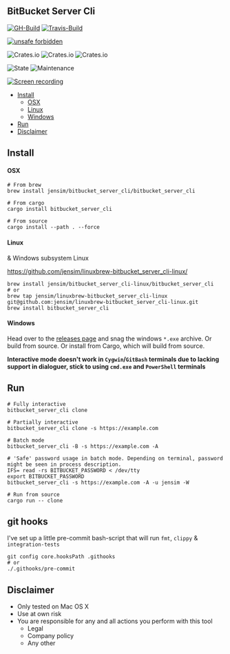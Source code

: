 BitBucket Server Cli
----

[![GH-Build](https://github.com/jensim/bitbucket_server_cli/workflows/Rust/badge.svg?branch=master)](https://github.com/jensim/bitbucket_server_cli/actions?query=workflow%3ARust)
[![Travis-Build](https://travis-ci.org/jensim/bitbucket_server_cli.svg?branch=master)](https://travis-ci.org/jensim/bitbucket_server_cli)

[![unsafe forbidden](https://img.shields.io/badge/unsafe-forbidden-success.svg)](https://github.com/rust-secure-code/safety-dance/)

![Crates.io](https://img.shields.io/crates/l/bitbucket_server_cli)
![Crates.io](https://img.shields.io/crates/v/bitbucket_server_cli)
![Crates.io](https://img.shields.io/crates/d/bitbucket_server_cli)

![State](https://img.shields.io/badge/maintenance-working_but_experimental-blue.svg)
![Maintenance](https://img.shields.io/maintenance/yes/2020)

[![Screen recording](https://img.youtube.com/vi/9tVrG6uoUeM/0.jpg)](https://www.youtube.com/watch?v=9tVrG6uoUeM)

* [Install](#install)
  * [OSX](#osx)
  * [Linux](#linux)
  * [Windows](#windows)
* [Run](#run)
* [Disclaimer](#disclaimer)

## Install
#### OSX
```shell script
# From brew
brew install jensim/bitbucket_server_cli/bitbucket_server_cli

# From cargo
cargo install bitbucket_server_cli

# From source
cargo install --path . --force
```

#### Linux
& Windows subsystem Linux

https://github.com/jensim/linuxbrew-bitbucket_server_cli-linux/
```shell script
brew install jensim/bitbucket_server_cli-linux/bitbucket_server_cli
# or
brew tap jensim/linuxbrew-bitbucket_server_cli-linux git@github.com:jensim/linuxbrew-bitbucket_server_cli-linux.git
brew install bitbucket_server_cli
```

#### Windows
Head over to the [releases page](https://github.com/jensim/bitbucket_server_cli/releases) and snag the windows `*.exe` archive.
Or build from source. 
Or install from Cargo, which will build from source.

**Interactive mode doesn't work in `Cygwin`/`GitBash` terminals due to lacking support in dialoguer, stick to using `cmd.exe` and `PowerShell` terminals**

## Run
```shell script
# Fully interactive
bitbucket_server_cli clone

# Partially interactive
bitbucket_server_cli clone -s https://example.com

# Batch mode 
bitbucket_server_cli -B -s https://example.com -A

# 'Safe' password usage in batch mode. Depending on terminal, password might be seen in process description.
IFS= read -rs BITBUCKET_PASSWORD < /dev/tty
export BITBUCKET_PASSWORD
bitbucket_server_cli -s https://example.com -A -u jensim -W

# Run from source
cargo run -- clone
```

## git hooks
I've set up a little pre-commit bash-script that will run `fmt`, `clippy` & `integration-tests`
````shell script
git config core.hooksPath .githooks
# or
./.githooks/pre-commit
````

## Disclaimer
- Only tested on Mac OS X
- Use at own risk
- You are responsible for any and all actions you perform with this tool
  - Legal
  - Company policy
  - Any other
